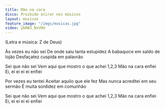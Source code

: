```yaml
---
title: Mão na cara
disco: Proibido atirar nos músicos
layout: musicas
feature_image: "/imgs/musicas.jpg"
video: ybRWJ_NxVHU
---
```

(Letra e música: Z de Deus)

Às vezes eu não sei
De onde saiu tanta estupidez
A babaquice em saldo de lojão
Desfaçatez cuspida em palavrão

Sei que não sei
Vem aqui que mostro o que achei
1,2,3
Mão na cara enfiei
Ei, ei ei ei ei enfiei

Por vezes eu tentei
Aceitar aquilo que ele fez
Mas nunca acreditei em seu sermão
É muita sordidez em comunhão

Sei que não sei
Vem aqui que mostro o que achei
1,2,3
Mão na cara enfiei
Ei, ei ei ei ei enfiei

